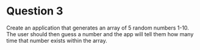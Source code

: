 # Question 3
Create an application that generates an array of 5 random numbers 1-10. The user should then guess a number and the app will tell them how many time that number exists within the array.
